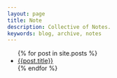 ```yaml
---
layout: page
title: Note
description: Collective of Notes.
keywords: blog, archive, notes
---
```


<!-- <div class="post notes">
	{% for post in site.posts %}
		<div class="post-list">
			<div class="post-list-date"><small>{{ post.date | date: "%b %d, %Y" }}</small></div>
				<div class="text-truncate"><a href="{{ post.url }}">{{ post.title }}</a></div>
			<div class="post-list-desc">{{ post.description }}</div>
		</div>
	{% endfor %}
</div> -->
<ul>
	{% for post in site.posts %}
	<li>
		<a href="{{post.url}}">{{post.title}}</a>
	</li>
	{% endfor %}
</ul>